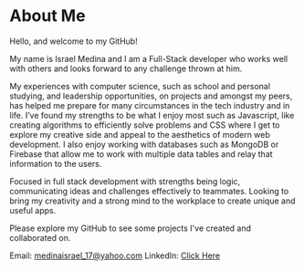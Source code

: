 # About Me

Hello, and welcome to my GitHub!

My name is Israel Medina and I am a Full-Stack developer who works well with others and looks forward to any challenge thrown at him. 

My experiences with computer science, such as school and personal studying, and leadership opportunities, on projects and amongst my peers, has helped me prepare for many circumstances in the tech industry and in life. I’ve found my strengths to be what I enjoy most such as Javascript,  like creating algorithms to efficiently solve problems and CSS where I get to explore my creative side and appeal to the aesthetics of modern web development. I also enjoy working with databases such as MongoDB or Firebase that allow me to work with multiple data tables and relay that information to the users. 

Focused in full stack development with strengths being logic, communicating ideas and challenges effectively to teammates. Looking to bring my creativity and a strong mind to the workplace to create unique and useful apps.

Please explore my GitHub to see some projects I've created and collaborated on. 

Email: medinaisrael_17@yahoo.com
LinkedIn: [Click Here](https://www.linkedin.com/in/israel-medina-271344180)
